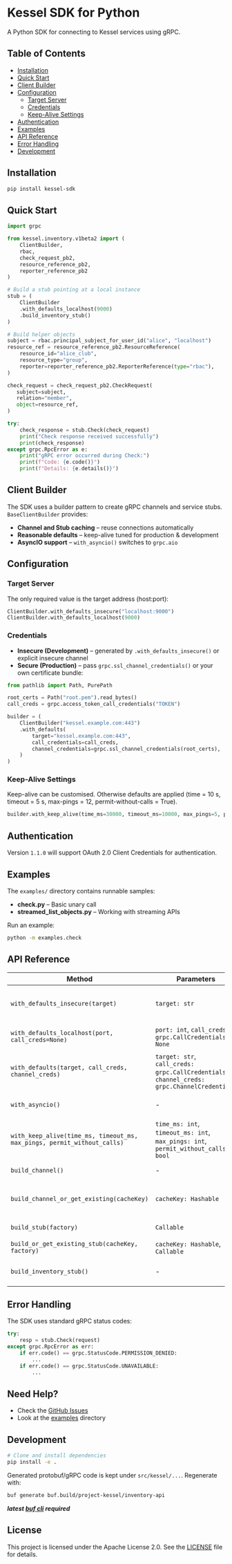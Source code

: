 # Kessel SDK for Python

A Python SDK for connecting to Kessel services using gRPC.

## Table of Contents

- [Installation](#installation)
- [Quick Start](#quick-start)
- [Client Builder](#client-builder)
- [Configuration](#configuration)
  - [Target Server](#target-server)
  - [Credentials](#credentials)
  - [Keep-Alive Settings](#keep-alive-settings)
- [Authentication](#authentication)
- [Examples](#examples)
- [API Reference](#api-reference)
- [Error Handling](#error-handling)
- [Development](#development)


## Installation

```bash
pip install kessel-sdk
```

## Quick Start

```python
import grpc

from kessel.inventory.v1beta2 import (
    ClientBuilder, 
    rbac, 
    check_request_pb2,
    resource_reference_pb2, 
    reporter_reference_pb2
)

# Build a stub pointing at a local instance
stub = (
    ClientBuilder
    .with_defaults_localhost(9000)
    .build_inventory_stub()
)

# Build helper objects
subject = rbac.principal_subject_for_user_id("alice", "localhost")
resource_ref = resource_reference_pb2.ResourceReference(
    resource_id="alice_club",
    resource_type="group",
    reporter=reporter_reference_pb2.ReporterReference(type="rbac"),
)

check_request = check_request_pb2.CheckRequest(
   subject=subject,
   relation="member",
   object=resource_ref,
)

try:
    check_response = stub.Check(check_request)
    print("Check response received successfully")
    print(check_response)
except grpc.RpcError as e:
    print("gRPC error occurred during Check:")
    print(f"Code: {e.code()}")
    print(f"Details: {e.details()}")
```


## Client Builder

The SDK uses a builder pattern to create gRPC channels and service stubs. `BaseClientBuilder` provides:

* **Channel and Stub caching** – reuse connections automatically
* **Reasonable defaults** – keep-alive tuned for production & development
* **AsyncIO support** – `with_asyncio()` switches to `grpc.aio`


## Configuration

### Target Server

The only required value is the target address (host:port):

```python
ClientBuilder.with_defaults_insecure("localhost:9000")
ClientBuilder.with_defaults_localhost(9000)
```

### Credentials

* **Insecure (Development)** – generated by `.with_defaults_insecure()` or explicit insecure channel
* **Secure (Production)** – pass `grpc.ssl_channel_credentials()` or your own certificate bundle:

```python
from pathlib import Path, PurePath

root_certs = Path("root.pem").read_bytes()
call_creds = grpc.access_token_call_credentials("TOKEN")

builder = (
    ClientBuilder("kessel.example.com:443")
    .with_defaults(
        target="kessel.example.com:443",
        call_credentials=call_creds,
        channel_credentials=grpc.ssl_channel_credentials(root_certs),
    )
)
```

### Keep-Alive Settings

Keep-alive can be customised. Otherwise defaults are applied (time = 10 s, timeout = 5 s, max-pings = 12, permit-without-calls = True).

```python
builder.with_keep_alive(time_ms=30000, timeout_ms=10000, max_pings=5, permit_without_calls=False)
```

## Authentication

Version `1.1.0` will support OAuth 2.0 Client Credentials for authentication.

## Examples

The `examples/` directory contains runnable samples:

* **check.py** – Basic unary call
* **streamed_list_objects.py** – Working with streaming APIs

Run an example:

```bash
python -m examples.check
```

## API Reference

| Method | Parameters | Returns | Description |
| ------ | ---------- | ------- | ----------- |
| `with_defaults_insecure(target)` | `target: str` | `ClientBuilder` | Insecure channel with defaults (dev only) |
| `with_defaults_localhost(port, call_creds=None)` | `port: int`, `call_creds: grpc.CallCredentials \| None` | `ClientBuilder` | Secure localhost credentials |
| `with_defaults(target, call_creds, channel_creds)` | `target: str`, `call_creds: grpc.CallCredentials`, `channel_creds: grpc.ChannelCredentials` | `ClientBuilder` | Secure channel with sane defaults |
| `with_asyncio()` | - | `ClientBuilder` | Switch to `grpc.aio` implementation |
| `with_keep_alive(time_ms, timeout_ms, max_pings, permit_without_calls)` | `time_ms: int`, `timeout_ms: int`, `max_pings: int`, `permit_without_calls: bool` | `ClientBuilder` | Fine-tune keep-alive |
| `build_channel()` | - | `grpc.Channel` | Build a new channel |
| `build_channel_or_get_existing(cacheKey)` | `cacheKey: Hashable` | `grpc.Channel` | Re-use cached or build new channel |
| `build_stub(factory)` | `Callable` | gRPC Stub | Build stub for factory |
| `build_or_get_existing_stub(cacheKey, factory)` | `cacheKey: Hashable`, `Callable` | gRPC Stub | Cached stub convenience |
| `build_inventory_stub()` | - | `KesselInventoryServiceStub` | Convenience for inventory service |


## Error Handling

The SDK uses standard gRPC status codes:

```python
try:
    resp = stub.Check(request)
except grpc.RpcError as err:
    if err.code() == grpc.StatusCode.PERMISSION_DENIED:
        ...
    if err.code() == grpc.StatusCode.UNAVAILABLE:
        ...
```

## Need Help?

- Check the [GitHub Issues](https://github.com/project-kessel/kessel-sdk-py/issues)
- Look at the [examples](./example) directory

## Development

```bash
# Clone and install dependencies
pip install -e .
```

Generated protobuf/gRPC code is kept under `src/kessel/...`. Regenerate with:

```bash
buf generate buf.build/project-kessel/inventory-api
```
***latest [buf cli](https://github.com/bufbuild/buf) required***

## License

This project is licensed under the Apache License 2.0. See the [LICENSE](LICENSE) file for details.



